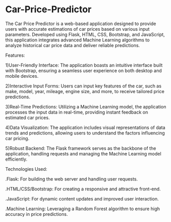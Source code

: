 # Car-Price-Predictor
The Car Price Predictor is a web-based application designed to provide users with accurate estimations of car prices based on various input parameters. Developed using Flask, HTML, CSS, Bootstrap, and JavaScript, this application integrates advanced Machine Learning algorithms to analyze historical car price data and deliver reliable predictions.

Features:

1)User-Friendly Interface: The application boasts an intuitive interface built with Bootstrap, ensuring a seamless user experience on both desktop and mobile devices.

2)Interactive Input Forms: Users can input key features of the car, such as make, model, year, mileage, engine size, and more, to receive tailored price predictions.

3)Real-Time Predictions: Utilizing a Machine Learning model, the application processes the input data in real-time, providing instant feedback on estimated car prices.

4)Data Visualization: The application includes visual representations of data trends and predictions, allowing users to understand the factors influencing car pricing.

5)Robust Backend: The Flask framework serves as the backbone of the application, handling requests and managing the Machine Learning model efficiently.

Technologies Used:

.Flask: For building the web server and handling user requests.

.HTML/CSS/Bootstrap: For creating a responsive and attractive front-end.

.JavaScript: For dynamic content updates and improved user interaction.

.Machine Learning: Leveraging a Random Forest algorithm to ensure high accuracy in price predictions.
